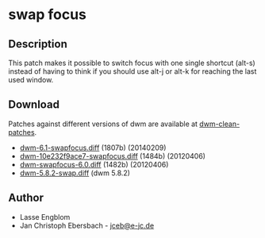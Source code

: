 # swap focus

## Description
This patch makes it possible to switch focus with one single shortcut (alt-s) instead of having to think if you should use alt-j or alt-k for reaching the last used window.

## Download
Patches against different versions of dwm are available at
[dwm-clean-patches](https://github.com/jceb/dwm-clean-patches).

 * [dwm-6.1-swapfocus.diff](dwm-6.1-swapfocus.diff) (1807b) (20140209)
 * [dwm-10e232f9ace7-swapfocus.diff](dwm-10e232f9ace7-swapfocus.diff) (1484b) (20120406)
 * [dwm-swapfocus-6.0.diff](dwm-swapfocus-6.0.diff) (1482b) (20120406)
 * [dwm-5.8.2-swap.diff](dwm-5.8.2-swap.diff) (dwm 5.8.2)

## Author
 * Lasse Engblom
 * Jan Christoph Ebersbach - <jceb@e-jc.de>
